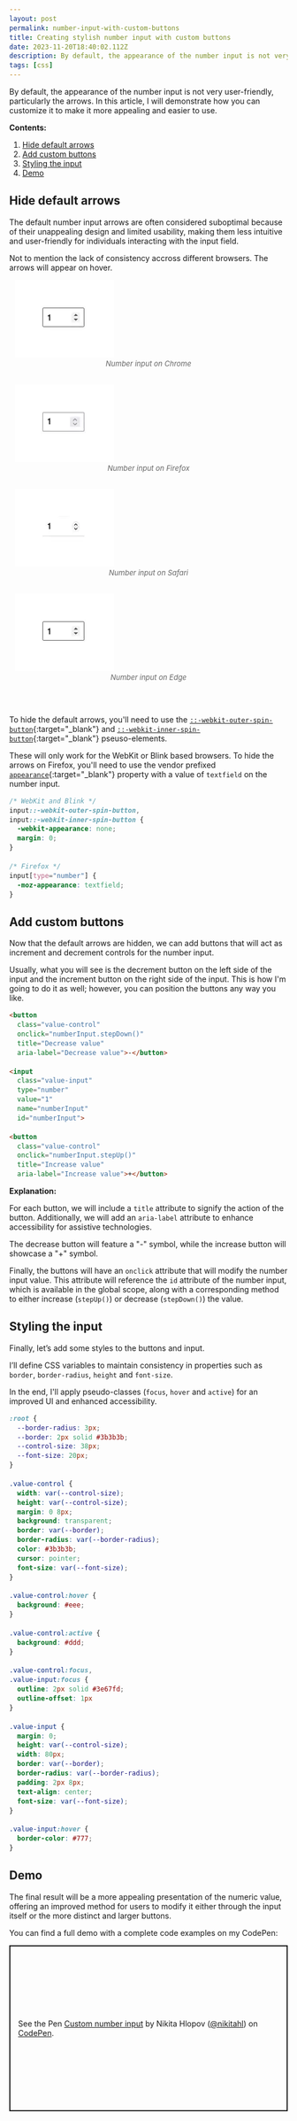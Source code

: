 ```yaml
---
layout: post
permalink: number-input-with-custom-buttons
title: Creating stylish number input with custom buttons
date: 2023-11-20T18:40:02.112Z
description: By default, the appearance of the number input is not very user-friendly, particularly the arrows. In this article, I will demonstrate how you can customize it to make it more appealing and easier to use.
tags: [css]
---
```


By default, the appearance of the number input is not very user-friendly, particularly the arrows. In this article, I will demonstrate how you can customize it to make it more appealing and easier to use.

**Contents:**
1. [Hide default arrows](#hide-default-arrows)
1. [Add custom buttons](#add-custom-buttons)
1. [Styling the input](#styling-the-input)
1. [Demo](#demo)


## Hide default arrows

The default number input arrows are often considered suboptimal because of their unappealing design and limited usability, making them less intuitive and user-friendly for individuals interacting with the input field.

Not to mention the lack of consistency accross different browsers. The arrows will appear on hover.

<style>
.image-grid{display:flex;justify-content:space-evenly;flex-wrap:wrap;margin:0 0 30px}
.image-grid figcaption{font-size:13px;color:#666;font-style:italic;text-align:center}
.image-grid figure{margin:0 10px 30px;flex:1 0 47%}
.vertical{width:60%}
</style>
<div class="image-grid">
  <figure>
    <img class="shadow" loading="lazy" src="/images/html-elements/number-input-chrome.webp" alt="Number input on Chrome browser">
    <figcaption>Number input on Chrome</figcaption>
  </figure>
  <figure>
    <img class="shadow" loading="lazy" src="/images/html-elements/number-input-firefox.webp" alt="Number input on Firefox browser">
    <figcaption>Number input on Firefox</figcaption>
  </figure>
  <figure>
    <img class="shadow" loading="lazy" src="/images/html-elements/number-input-safari.webp" alt="Number input on Safari browser">
    <figcaption>Number input on Safari</figcaption>
  </figure>
  <figure>
    <img class="shadow" loading="lazy" src="/images/html-elements/number-input-edge.webp" alt="Number input on Edge browser">
    <figcaption>Number input on Edge</figcaption>
  </figure>
</div>

To hide the default arrows, you'll need to use the [`::-webkit-outer-spin-button`](https://developer.mozilla.org/en-US/docs/Web/CSS/::-webkit-outer-spin-button){:target="_blank"} and [`::-webkit-inner-spin-button`](https://developer.mozilla.org/en-US/docs/Web/CSS/::-webkit-inner-spin-button){:target="_blank"} pseuso-elements.

These will only work for the WebKit or Blink based browsers. To hide the arrows on Firefox, you'll need to use the vendor prefixed [`appearance`](https://developer.mozilla.org/en-US/docs/Web/CSS/appearance){:target="_blank"} property with a value of `textfield` on the number input.

```css
/* WebKit and Blink */
input::-webkit-outer-spin-button,
input::-webkit-inner-spin-button {
  -webkit-appearance: none;
  margin: 0;
}

/* Firefox */
input[type="number"] {
  -moz-appearance: textfield;
}
```

## Add custom buttons

Now that the default arrows are hidden, we can add buttons that will act as increment and decrement controls for the number input.

Usually, what you will see is the decrement button on the left side of the input and the increment button on the right side of the input. This is how I'm going to do it as well; however, you can position the buttons any way you like.

```html
<button
  class="value-control"
  onclick="numberInput.stepDown()"
  title="Decrease value"
  aria-label="Decrease value">-</button>

<input
  class="value-input"
  type="number"
  value="1"
  name="numberInput"
  id="numberInput">

<button
  class="value-control"
  onclick="numberInput.stepUp()"
  title="Increase value"
  aria-label="Increase value">+</button>
```

**Explanation:**

For each button, we will include a `title` attribute to signify the action of the button. Additionally, we will add an `aria-label` attribute to enhance accessibility for assistive technologies.

The decrease button will feature a "-" symbol, while the increase button will showcase a "+" symbol.

Finally, the buttons will have an `onclick` attribute that will modify the number input value. This attribute will reference the `id` attribute of the number input, which is available in the global scope, along with a corresponding method to either increase (`stepUp()`) or decrease (`stepDown()`) the value.

## Styling the input

Finally, let’s add some styles to the buttons and input.

I’ll define CSS variables to maintain consistency in properties such as `border`, `border-radius`, `height` and `font-size`.

In the end, I'll apply pseudo-classes (`focus`, `hover` and `active`) for an improved UI and enhanced accessibility.


```css
:root {
  --border-radius: 3px;
  --border: 2px solid #3b3b3b;
  --control-size: 38px;
  --font-size: 20px;
}

.value-control {
  width: var(--control-size);
  height: var(--control-size);
  margin: 0 8px;
  background: transparent;
  border: var(--border);
  border-radius: var(--border-radius);
  color: #3b3b3b;
  cursor: pointer;
  font-size: var(--font-size);
}

.value-control:hover {
  background: #eee;
}

.value-control:active {
  background: #ddd;
}

.value-control:focus,
.value-input:focus {
  outline: 2px solid #3e67fd;
  outline-offset: 1px
}

.value-input {
  margin: 0;
  height: var(--control-size);
  width: 80px;
  border: var(--border);
  border-radius: var(--border-radius);
  padding: 2px 8px;
  text-align: center;
  font-size: var(--font-size);
}

.value-input:hover {
  border-color: #777;
}
```

## Demo

The final result will be a more appealing presentation of the numeric value, offering an improved method for users to modify it either through the input itself or the more distinct and larger buttons.

You can find a full demo with a complete code examples on my CodePen:

<p class="codepen" data-height="300" data-default-tab="result" data-slug-hash="bGzLYyL" data-user="nikitahl" style="height: 300px; box-sizing: border-box; display: flex; align-items: center; justify-content: center; border: 2px solid; margin: 1em 0; padding: 1em;">
  <span>See the Pen <a href="https://codepen.io/nikitahl/pen/bGzLYyL">
  Custom number input</a> by Nikita Hlopov (<a href="https://codepen.io/nikitahl">@nikitahl</a>)
  on <a href="https://codepen.io">CodePen</a>.</span>
</p>
<script async src="https://cpwebassets.codepen.io/assets/embed/ei.js"></script>